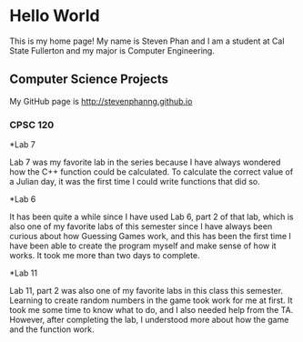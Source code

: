 # Hello World

This is my home page! My name is Steven Phan and I am a student at Cal State Fullerton and my major is Computer Engineering.

## Computer Science Projects

My GitHub page is http://stevenphanng.github.io

### CPSC 120

*Lab 7

Lab 7 was my favorite lab in the series because I have always wondered how the C++ function could be calculated. To calculate the correct value of a Julian day, it was the first time I could write functions that did so.

*Lab 6

It has been quite a while since I have used Lab 6, part 2 of that lab, which is also one of my favorite labs of this semester since I have always been curious about how Guessing Games work, and this has been the first time I have been able to create the program myself and make sense of how it works. It took me more than two days to complete.

*Lab 11

Lab 11, part 2 was also one of my favorite labs in this class this semester. Learning to create random numbers in the game took work for me at first. It took me some time to know what to do, and I also needed help from the TA. However, after completing the lab, I understood more about how the game and the function work. 
